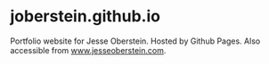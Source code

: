 # joberstein.github.io

Portfolio website for Jesse Oberstein. Hosted by Github Pages. Also accessible from www.jesseoberstein.com.
